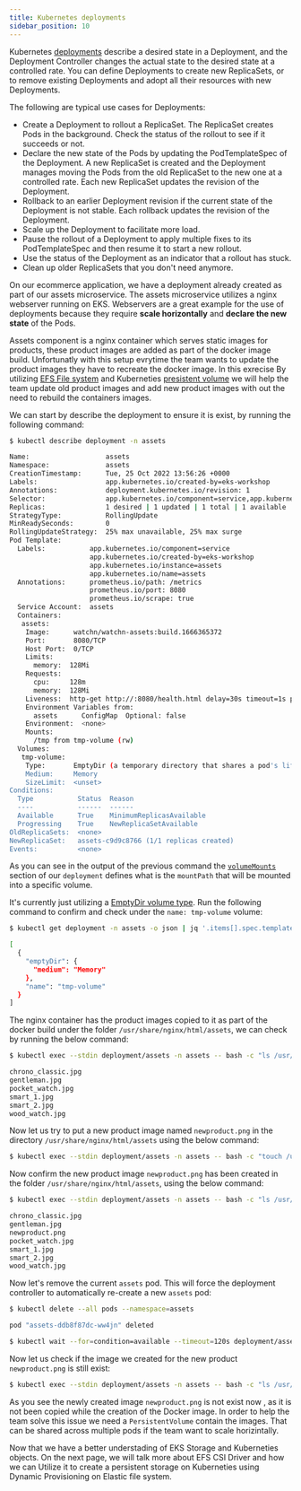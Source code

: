 ```yaml
---
title: Kubernetes deployments
sidebar_position: 10
---
```


Kubernetes  [deployments](https://kubernetes.io/docs/concepts/workloads/controllers/deployment/) describe a desired state in a Deployment, and the Deployment Controller changes the actual state to the desired state at a controlled rate. You can define Deployments to create new ReplicaSets, or to remove existing Deployments and adopt all their resources with new Deployments.

The following are typical use cases for Deployments:

* Create a Deployment to rollout a ReplicaSet. The ReplicaSet creates Pods in the background. Check the status of the rollout to see if it succeeds or not.
* Declare the new state of the Pods by updating the PodTemplateSpec of the Deployment. A new ReplicaSet is created and the Deployment manages moving the Pods from the old ReplicaSet to the new one at a controlled rate. Each new ReplicaSet updates the revision of the Deployment.
* Rollback to an earlier Deployment revision if the current state of the Deployment is not stable. Each rollback updates the revision of the Deployment.
* Scale up the Deployment to facilitate more load.
* Pause the rollout of a Deployment to apply multiple fixes to its PodTemplateSpec and then resume it to start a new rollout.
* Use the status of the Deployment as an indicator that a rollout has stuck.
* Clean up older ReplicaSets that you don't need anymore.

On our ecommerce application, we have a deployment already created as part of our assets microservice. The assets microservice utilizes a nginx webserver running on EKS. Webservers are a great example for the use of deployments because they require **scale horizontally** and **declare the new state** of the Pods. 

Assets component is a nginx container which serves static images for products, these product images are added as part of the docker image build. Unfortunatly with this setup evrytime the team wants to update the product images they have to recreate the docker image. In this exrecise By utilizing [EFS File system](https://docs.aws.amazon.com/efs/latest/ug/whatisefs.html) and Kuberneties [presistent volume](https://kubernetes.io/docs/concepts/storage/persistent-volumes/) we will help the team update old product images and add new product images with out the need to rebuild the containers images.

We can start by describe the deployment to ensure it is exist, by running the following command:

```bash
$ kubectl describe deployment -n assets

Name:                   assets
Namespace:              assets
CreationTimestamp:      Tue, 25 Oct 2022 13:56:26 +0000
Labels:                 app.kubernetes.io/created-by=eks-workshop
Annotations:            deployment.kubernetes.io/revision: 1
Selector:               app.kubernetes.io/component=service,app.kubernetes.io/instance=assets,app.kubernetes.io/name=assets
Replicas:               1 desired | 1 updated | 1 total | 1 available | 0 unavailable
StrategyType:           RollingUpdate
MinReadySeconds:        0
RollingUpdateStrategy:  25% max unavailable, 25% max surge
Pod Template:
  Labels:           app.kubernetes.io/component=service
                    app.kubernetes.io/created-by=eks-workshop
                    app.kubernetes.io/instance=assets
                    app.kubernetes.io/name=assets
  Annotations:      prometheus.io/path: /metrics
                    prometheus.io/port: 8080
                    prometheus.io/scrape: true
  Service Account:  assets
  Containers:
   assets:
    Image:      watchn/watchn-assets:build.1666365372
    Port:       8080/TCP
    Host Port:  0/TCP
    Limits:
      memory:  128Mi
    Requests:
      cpu:     128m
      memory:  128Mi
    Liveness:  http-get http://:8080/health.html delay=30s timeout=1s period=3s #success=1 #failure=3
    Environment Variables from:
      assets      ConfigMap  Optional: false
    Environment:  <none>
    Mounts:
      /tmp from tmp-volume (rw)
  Volumes:
   tmp-volume:
    Type:       EmptyDir (a temporary directory that shares a pod's lifetime)
    Medium:     Memory
    SizeLimit:  <unset>
Conditions:
  Type           Status  Reason
  ----           ------  ------
  Available      True    MinimumReplicasAvailable
  Progressing    True    NewReplicaSetAvailable
OldReplicaSets:  <none>
NewReplicaSet:   assets-c9d9c8766 (1/1 replicas created)
Events:          <none>
```

As you can see in the output of the previous command the [`volumeMounts`](https://kubernetes.io/docs/concepts/storage/volumes/#emptydir-configuration-example) section of our `deployment` defines what is the `mountPath` that will be mounted into a specific volume.

It's currently just utilizing a [EmptyDir volume type](https://kubernetes.io/docs/concepts/storage/volumes/#emptydir). Run the following command to confirm and check under the `name: tmp-volume` volume:

```bash
$ kubectl get deployment -n assets -o json | jq '.items[].spec.template.spec.volumes'

[
  {
    "emptyDir": {
      "medium": "Memory"
    },
    "name": "tmp-volume"
  }
]
```

The nginx container has the product images copied to it as part of the docker build under the folder `/usr/share/nginx/html/assets`, we can check by running the below command:

```bash
$ kubectl exec --stdin deployment/assets -n assets -- bash -c "ls /usr/share/nginx/html/assets/" 

chrono_classic.jpg
gentleman.jpg
pocket_watch.jpg
smart_1.jpg
smart_2.jpg
wood_watch.jpg
```

Now let us try to put a new product image named `newproduct.png` in the directory `/usr/share/nginx/html/assets` using the below command:

```bash
$ kubectl exec --stdin deployment/assets -n assets -- bash -c "touch /usr/share/nginx/html/assets/newproduct.png" 

```
Now confirm the new product image `newproduct.png` has been created in the folder `/usr/share/nginx/html/assets`, using the below command:

```bash
$ kubectl exec --stdin deployment/assets -n assets -- bash -c "ls /usr/share/nginx/html/assets/" 

chrono_classic.jpg
gentleman.jpg
newproduct.png
pocket_watch.jpg
smart_1.jpg
smart_2.jpg
wood_watch.jpg
```
Now let's remove the current `assets` pod. This will force the deployment controller to automatically re-create a new `assets` pod:

```bash
$ kubectl delete --all pods --namespace=assets

pod "assets-ddb8f87dc-ww4jn" deleted

$ kubectl wait --for=condition=available --timeout=120s deployment/assets -n assets
```
Now let us check if the image we created for the new product `newproduct.png` is still exist:

```bash
$ kubectl exec --stdin deployment/assets -n assets -- bash -c "ls /usr/share/nginx/html/assets/" 

```

As you see the newly created image `newproduct.png` is not exist now , as it is not been copied while the creation of the Docker image. In order to help the team solve this issue we need a `PersistentVolume` contain the images. That can be shared across multiple pods if the team want to scale horizintally.

Now that we have a better understading of EKS Storage and Kuberneties objects. On the next page, we will talk more about EFS CSI Driver and how we can Utilize it to create a persistent storage on Kuberneties using Dynamic Provisioning on Elastic file system.

